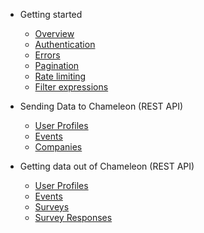 - Getting started

  - [Overview]()
  - [Authentication](authentication.md)
  - [Errors](errors.md)
  - [Pagination](pagination.md)
  - [Rate limiting](rate-limiting.md)
  - [Filter expressions](concepts/filters.md)

- Sending Data to Chameleon (REST API)
  - [User Profiles](webhooks/profiles.md)
  - [Events](webhooks/events.md)
  - [Companies](webhooks/companies.md)

- Getting data out of Chameleon (REST API)
  - [User Profiles](apis/profiles.md)
  - [Events](apis/events.md)
  - [Surveys](apis/surveys.md)
  - [Survey Responses](apis/responses.md)


